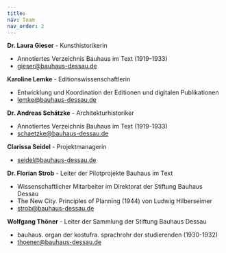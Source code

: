 ```yaml
---
title:
nav: Team
nav_order: 2
---
```


**Dr. Laura Gieser** - Kunsthistorikerin
- Annotiertes Verzeichnis Bauhaus im Text (1919-1933)
- gieser@bauhaus-dessau.de



**Karoline Lemke** - Editionswissenschaftlerin
- Entwicklung und Koordination der Editionen und digitalen Publikationen
- lemke@bauhaus-dessau.de


**Dr. Andreas Schätzke** - Architekturhistoriker
- Annotiertes Verzeichnis Bauhaus im Text (1919-1933)
- schaetzke@bauhaus-dessau.de


**Clarissa Seidel** - Projektmanagerin
- seidel@bauhaus-dessau.de


**Dr. Florian Strob** - Leiter der Pilotprojekte Bauhaus im Text
- Wissenschaftlicher Mitarbeiter im Direktorat der Stiftung Bauhaus Dessau
- The New City. Principles of Planning (1944) von Ludwig Hilberseimer
- strob@bauhaus-dessau.de


**Wolfgang Thöner** - Leiter der Sammlung der Stiftung Bauhaus Dessau
- bauhaus. organ der kostufra. sprachrohr der studierenden (1930-1932)
- thoener@bauhaus-dessau.de
